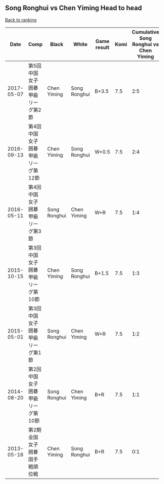 ## Song Ronghui vs Chen Yiming Head to head

[Back to ranking](../../index.md)




| **Date** | **Comp** | **Black** | **White** | **Game result** | **Komi** | **Cumulative Song Ronghui vs Chen Yiming** | **Song Ronghui streak** | **Chen Yiming streak** | 
| --- | --- | --- | --- | --- | --- | --- | --- | --- |
| 2017-05-07 | 第5回中国女子囲碁甲級リーグ第2節 | Chen Yiming | Song Ronghui | B+3.5 | 7.5 | 2:5 | 0 | 1 | 
| 2016-09-13 | 第4回中国女子囲碁甲級リーグ第12節 | Chen Yiming | Song Ronghui | W+0.5 | 7.5 | 2:4 | 1 | 0 | 
| 2016-05-11 | 第4回中国女子囲碁甲級リーグ第3節 | Song Ronghui | Chen Yiming | W+R | 7.5 | 1:4 | 0 | 3 | 
| 2015-10-15 | 第3回中国女子囲碁甲級リーグ第10節 | Chen Yiming | Song Ronghui | B+1.5 | 7.5 | 1:3 | 0 | 2 | 
| 2015-05-01 | 第3回中国女子囲碁甲級リーグ第1節 | Song Ronghui | Chen Yiming | W+R | 7.5 | 1:2 | 0 | 1 | 
| 2014-08-20 | 第2回中国女子囲碁甲級リーグ第10節 | Song Ronghui | Chen Yiming | B+R | 7.5 | 1:1 | 1 | 0 | 
| 2013-05-16 | 第2期全国女子囲碁国手戦順位戦 | Chen Yiming | Song Ronghui | B+R | 7.5 | 0:1 | 0 | 1 |





